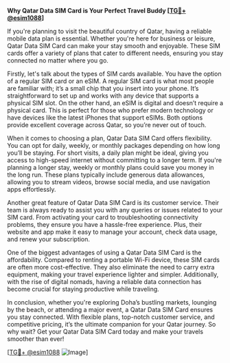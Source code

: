 **Why Qatar Data SIM Card is Your Perfect Travel Buddy [[TG💪+ @esim1088](https://t.me/s/esim1088)]**

If you're planning to visit the beautiful country of Qatar, having a reliable mobile data plan is essential. Whether you're here for business or leisure, Qatar Data SIM Card can make your stay smooth and enjoyable. These SIM cards offer a variety of plans that cater to different needs, ensuring you stay connected no matter where you go.

Firstly, let's talk about the types of SIM cards available. You have the option of a regular SIM card or an eSIM. A regular SIM card is what most people are familiar with; it’s a small chip that you insert into your phone. It’s straightforward to set up and works with any device that supports a physical SIM slot. On the other hand, an eSIM is digital and doesn’t require a physical card. This is perfect for those who prefer modern technology or have devices like the latest iPhones that support eSIMs. Both options provide excellent coverage across Qatar, so you’re never out of touch.

When it comes to choosing a plan, Qatar Data SIM Card offers flexibility. You can opt for daily, weekly, or monthly packages depending on how long you’ll be staying. For short visits, a daily plan might be ideal, giving you access to high-speed internet without committing to a longer term. If you're planning a longer stay, weekly or monthly plans could save you money in the long run. These plans typically include generous data allowances, allowing you to stream videos, browse social media, and use navigation apps effortlessly.

Another great feature of Qatar Data SIM Card is its customer service. Their team is always ready to assist you with any queries or issues related to your SIM card. From activating your card to troubleshooting connectivity problems, they ensure you have a hassle-free experience. Plus, their website and app make it easy to manage your account, check data usage, and renew your subscription.

One of the biggest advantages of using a Qatar Data SIM Card is the affordability. Compared to renting a portable Wi-Fi device, these SIM cards are often more cost-effective. They also eliminate the need to carry extra equipment, making your travel experience lighter and simpler. Additionally, with the rise of digital nomads, having a reliable data connection has become crucial for staying productive while traveling.

In conclusion, whether you're exploring Doha’s bustling markets, lounging by the beach, or attending a major event, a Qatar Data SIM Card ensures you stay connected. With flexible plans, top-notch customer service, and competitive pricing, it’s the ultimate companion for your Qatar journey. So why wait? Get your Qatar Data SIM Card today and make your travels smoother than ever! 

[[TG💪+ @esim1088](https://t.me/s/esim1088) ![Image](https://i.postimg.cc/Y0z9fWf4/image.png)]